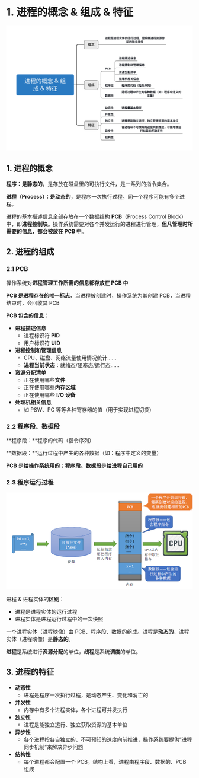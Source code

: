# 1. 进程的概念 & 组成 & 特征

![](../.gitbook/assets/jin-cheng-de-gai-nian-zu-cheng-te-zheng-.svg)

## 1. 进程的概念

**程序：**是**静态的**，是存放在磁盘里的可执行文件，是一系列的指令集合。

**进程（Process）：**是**动态的**，是程序一次执行过程。同一个程序可能有多个进程。

进程的基本描述信息全部存放在一个数据结构 **PCB**（Process Control Block）中，即**进程控制块**。操作系统需要对各个并发运行的进程进行管理，**但凡管理时所需要的信息，都会被放在 PCB 中**。

## 2. 进程的组成

### 2.1 PCB

操作系统对**进程管理工作所需的信息都存放在 PCB 中**

**PCB 是进程存在的唯一标志**，当进程被创建时，操作系统为其创建 PCB，当进程结束时，会回收其 PCB

**PCB 包含的信息：**

* **进程描述信息**
  * 进程标识符 **PID**
  * 用户标识符 **UID**
* **进程控制和管理信息**
  * CPU、磁盘、网络流量使用情况统计......
  * **进程当前状态**：就绪态/阻塞态/运行态......
* **资源分配清单**
  * 正在使用哪些**文件**
  * 正在使用哪些**内存区域**
  * 正在使用哪些 **I/O 设备**
* **处理机相关信息**
  * 如 PSW、PC 等等各种寄存器的值（用于实现进程切换）

### 2.2 程序段、数据段

**程序段：**程序的代码（指令序列）

**数据段：**运行过程中产生的各种数据（如：程序中定义的变量）

**PCB** 是**给操作系统用的**；**程序段、数据段**是**给进程自己用的**

### 2.3 程序运行过程

![](../.gitbook/assets/image%20%2829%29.png)

进程 & 进程实体的**区别**：

* 进程是进程实体的运行过程
* 进程实体是进程运行过程中的一次快照

一个进程实体（进程映像）由 PCB、程序段、数据的组成。进程是**动态的**，进程实体（进程映像）是**静态的**。

**进程**是系统进行**资源分配**的单位，**线程**是系统**调度**的单位。

## 3. 进程的特征

* **动态性**
  * 进程是程序一次执行过程，是动态产生、变化和消亡的
* **并发性**
  * 内存中有多个进程实体，各个进程可并发执行
* **独立性**
  * 进程是能独立运行、独立获取资源的基本单位
* **异步性**
  * 各个进程按各自独立的、不可预知的速度向前推进，操作系统要提供“进程同步机制”来解决异步问题
* **结构性**
  * 每个进程都会配置一个 PCB。结构上看，进程由程序段、数据的、PCB 组成

